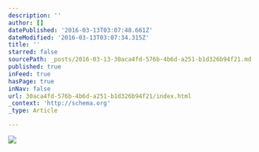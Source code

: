 ```yaml
---
description: ''
author: []
datePublished: '2016-03-13T03:07:48.661Z'
dateModified: '2016-03-13T03:07:34.315Z'
title: ''
starred: false
sourcePath: _posts/2016-03-13-30aca4fd-576b-4b6d-a251-b1d326b94f21.md
published: true
inFeed: true
hasPage: true
inNav: false
url: 30aca4fd-576b-4b6d-a251-b1d326b94f21/index.html
_context: 'http://schema.org'
_type: Article

---
```

![](https://the-grid-user-content.s3-us-west-2.amazonaws.com/49e151cd-64a3-43d1-8e39-30d0d891c6f4.png)
